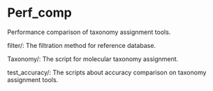 # Perf_comp
Performance comparison of taxonomy assignment tools.

filter/: The filtration method for reference database.

Taxonomy/: The script for molecular taxonomy assignment.

test_accuracy/: The scripts about accuracy comparison on taxonomy assignment tools.
